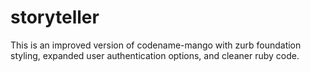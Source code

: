 storyteller
==============

This is an improved version of codename-mango with zurb foundation styling, expanded user authentication options, and cleaner ruby code.